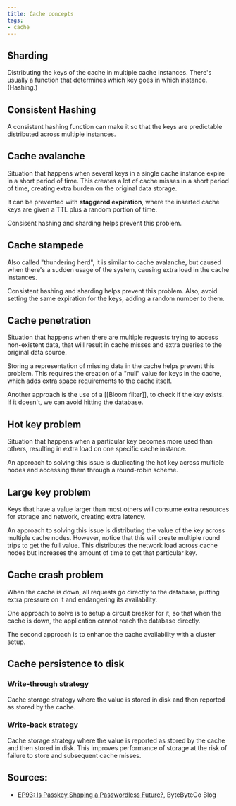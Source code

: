 ```yaml
---
title: Cache concepts
tags:
- cache
---
```

## Sharding
Distributing the keys of the cache in multiple cache instances. There's usually a function that determines which key goes in which instance. (Hashing.)

## Consistent Hashing
A consistent hashing function can make it so that the keys are predictable distributed across multiple instances.

## Cache avalanche
Situation that happens when several keys in a single cache instance expire in a short period of time. This creates a lot of cache misses in a short period of time, creating extra burden on the original data storage.

It can be prevented with **staggered expiration**, where the inserted cache keys are given a TTL plus a random portion of time.

Consisent hashing and sharding helps prevent this problem.

## Cache stampede
Also called "thundering herd", it is similar to cache avalanche, but caused when there's a sudden usage of the system, causing extra load in the cache instances.

Consistent hashing and sharding helps prevent this problem. Also, avoid setting the same expiration for the keys, adding a random number to them.

## Cache penetration
Situation that happens when there are multiple requests trying to access non-existent data, that will result in cache misses and extra queries to the original data source.

Storing a representation of missing data in the cache helps prevent this problem. This requires the creation of a "null" value for keys in the cache, which adds extra space requirements to the cache itself.

Another approach is the use of a [[Bloom filter]], to check if the key exists. If it doesn't, we can avoid hitting the database.

## Hot key problem
Situation that happens when a particular key becomes more used than others, resulting in extra load on one specific cache instance.

An approach to solving this issue is duplicating the hot key across multiple nodes and accessing them through a round-robin scheme.

## Large key problem
Keys that have a value larger than most others will consume extra resources for storage and network, creating extra latency.

An approach to solving this issue is distributing the value of the key across multiple cache nodes. However, notice that this will create multiple round trips to get the full value. This distributes the network load across cache nodes but increases the amount of time to get that particular key.

## Cache crash problem
When the cache is down, all requests go directly to the database, putting extra pressure on it and endangering its availability.

One approach to solve is to setup a circuit breaker for it, so that when the cache is down, the application cannot reach the database directly.

The second approach is to enhance the cache availability with a cluster setup.
## Cache persistence to disk
### Write-through strategy
Cache storage strategy where the value is stored in disk and then reported as stored by the cache.

### Write-back strategy
Cache storage strategy where the value is reported as stored by the cache and then stored in disk. This improves performance of storage at the risk of failure to store and subsequent cache misses.

## Sources:

- [EP93: Is Passkey Shaping a Passwordless Future?](https://blog.bytebytego.com/p/ep93-is-passkey-shaping-a-passwordless), ByteByteGo Blog

